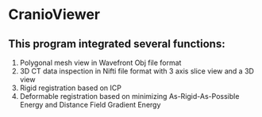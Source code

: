 # CranioViewer

## This program integrated several functions:
1. Polygonal mesh view in Wavefront Obj file format
2. 3D CT data inspection in Nifti file format with 3 axis slice view and a 3D view
3. Rigid registration based on ICP
4. Deformable registration based on minimizing As-Rigid-As-Possible Energy and Distance Field Gradient Energy
